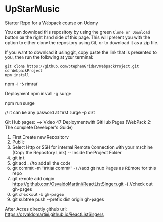 # UpStarMusic
Starter Repo for a Webpack course on Udemy

You can download this repository by using the green `Clone or Download` button on the right hand side of this page.  This will present you with the option to either clone the repository using Git, or to download it as a zip file.

If you want to download it using git, copy paste the link that is presented to you, then run the following at your terminal:

```
git clone https://github.com/StephenGrider/WebpackProject.git
cd WebpackProject
npm install
```


npm -i -S rimraf


Deployment
npm install -g surge

npm run surge

// it can be any pasword at first 
surge -p dist  

Git Hub pages:
--> Video 47 Deploymentwith GitHub Pages (WebPack 2: The complete Developer's Guide)
1) First Create new Repository
2) Public
3) Select Http or  SSH for internal Remote Connection with your machine (Copy the Repository Link)
-- Inside the Project Folder
4) git init
5) git add . //to add all the code
6) git commit -m "initial commit"
-) //add git hub Pages as REmote for this repo
7) git remote add origin https://github.com/OsvaldoMartini/ReactListSingers.git
-) //check out gh-pages
8) git checkout -b gh-pages 
9) git subtree push --prefix dist origin gh-pages

After Acces directly github url:
https://osvaldomartini.github.io/ReactListSingers




